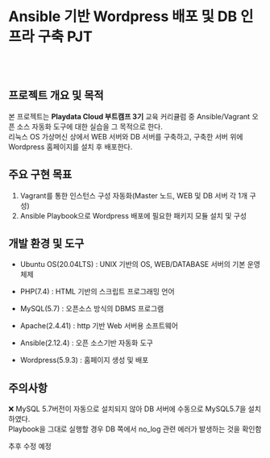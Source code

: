 # Ansible 기반 Wordpress 배포 및 DB 인프라 구축 PJT  
    
      
      
  ## 프로젝트 개요 및 목적

   본 프로젝트는 **Playdata Cloud 부트캠프 3기** 교육 커리큘럼 중 Ansible/Vagrant 오픈 소스 자동화 도구에 대한 실습을 그 목적으로 한다.  
   리눅스 OS 가상머신 상에서 WEB 서버와 DB 서버를 구축하고, 구축한 서버 위에 Wordpress 홈페이지를 설치 후 배포한다.



  ## 주요 구현 목표  

  1. Vagrant를 통한 인스턴스 구성 자동화(Master 노드, WEB 및 DB 서버 각 1개 구성)
  2. Ansible Playbook으로 Wordpress 배포에 필요한 패키지 모듈 설치 및 구성



  ## 개발 환경 및 도구  

  - Ubuntu OS(20.04LTS) : UNIX 기반의 OS, WEB/DATABASE 서버의 기본 운영체제 
  
  - PHP(7.4) : HTML 기반의 스크립트 프로그래밍 언어 
  
  - MySQL(5.7) : 오픈소스 방식의 DBMS 프로그램 
  
  - Apache(2.4.41) : http 기반 Web 서버용 소프트웨어 
  
  - Ansible(2.12.4) : 오픈 소스기반 자동화 도구 
  
  - Wordpress(5.9.3) : 홈페이지 생성 및 배포



  ## 주의사항  

  ❌ MySQL 5.7버전이 자동으로 설치되지 않아 DB 서버에 수동으로 MySQL5.7을 설치하였다.  
  Playbook을 그대로 실행할 경우 DB 쪽에서 no_log 관련 에러가 발생하는 것을 확인함  
  
  추후 수정 예정
  
  

  

  
  
  
  



